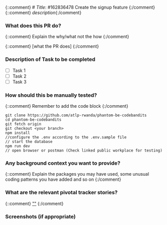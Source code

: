 {::comment} # _Title_: #162836478 Create the signup feature {:/comment}
{::comment} _description_{:/comment}

### What does this PR do?

{::comment} Explain the why/what not the how {:/comment}

{::comment} [what the PR does] {:/comment}

### Description of Task to be completed

- [ ] Task 1
- [ ] Task 2
- [ ] Task 3

### How should this be manually tested?

{::comment} Remember to add the code block {:/comment}

```
git clone https://github.com/atlp-rwanda/phantom-be-codebandits
cd phantom-be-codebandits
git fetch origin
git checkout <your branch>
npm install
//configure the .env according to the .env.sample file
// start the database
npm run dev
// open browser or postman (Check linked public workplace for testing)
```

### Any background context you want to provide?

{::comment} Explain the packages you may have used, some unusual coding patterns you have added and so on {:/comment}

### What are the relevant pivotal tracker stories?

{::comment} ["<Trello card id>"](<"Trello card url">) {:/comment}

### Screenshots (if appropriate)
